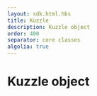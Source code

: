 ```yaml
---
layout: sdk.html.hbs
title: Kuzzle
description: Kuzzle object
order: 400
separator: core classes 
algolia: true
---
```


# Kuzzle object

